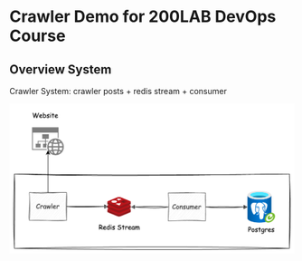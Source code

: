 # Crawler Demo for 200LAB DevOps Course
## Overview System

Crawler System: crawler posts + redis stream + consumer

![picture](./images/crawler.png)
